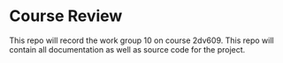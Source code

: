 # Course Review

This repo will record the work group 10 on course 2dv609. This repo will contain all documentation as well as source code for the project.

